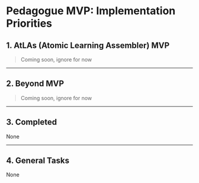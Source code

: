 # Pedagogue MVP: Implementation Priorities

## 1. AtLAs (Atomic Learning Assembler) MVP

> Coming soon, ignore for now

---

## 2. Beyond MVP

> Coming soon, ignore for now

---

## 3. Completed

None

---

## 4. General Tasks

None
